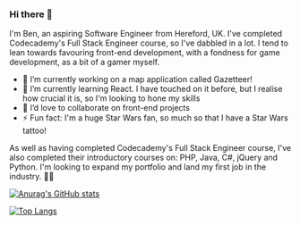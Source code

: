 ### Hi there 👋

I'm Ben, an aspiring Software Engineer from Hereford, UK. I've completed Codecademy's Full Stack Engineer course, so I've dabbled in a lot. I tend to lean towards favouring front-end development, with a fondness for game development, as a bit of a gamer myself.

- 🔭 I’m currently working on a map application called Gazetteer!
- 🌱 I’m currently learning React. I have touched on it before, but I realise how crucial it is, so I'm looking to hone my skills
- 👯 I’d love to collaborate on front-end projects
- ⚡ Fun fact: I'm a huge Star Wars fan, so much so that I have a Star Wars tattoo!

As well as having completed Codecademy's Full Stack Engineer course, I've also completed their introductory courses on: PHP, Java, C#, jQuery and Python. I'm looking to expand my portfolio and land my first job in the industry. 🏋️‍♂️

[![Anurag's GitHub stats](https://github-readme-stats.vercel.app/api?username=benmassey96&show_icons=true&theme=tokyonight)](https://github.com/anuraghazra/github-readme-stats)

[![Top Langs](https://github-readme-stats.vercel.app/api/top-langs/?username=benmassey96&layout=compact&theme=tokyonight)](https://github.com/anuraghazra/github-readme-stats)
